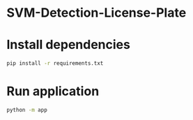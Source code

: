 # SVM-Detection-License-Plate

# Install dependencies
```bash
pip install -r requirements.txt
```
# Run application 
```bash
python -m app
```
